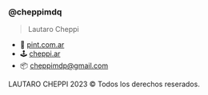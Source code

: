 ### @cheppimdq
> Lautaro Cheppi

- :briefcase: [pint.com.ar](https://pint.com.ar/)
- :joystick: [cheppi.ar](https://cheppi.ar/)
- :package: cheppimdp@gmail.com

LAUTARO CHEPPI 2023 :copyright: Todos los derechos reserados.
